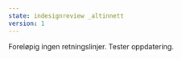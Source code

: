 ```yaml
---
state: indesignreview _altinnett
version: 1
---
```


Foreløpig ingen retningslinjer. Tester oppdatering.
